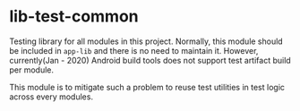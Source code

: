 # lib-test-common

Testing library for all modules in this project. Normally, this module should be included in `app-lib`
and there is no need to maintain it. However, currently(Jan - 2020) Android build tools does not 
support test artifact build per module.

This module is to mitigate such a problem to reuse test utilities in test logic across every modules.
